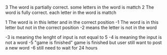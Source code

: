 3 The word is partially correct. some letters in the word is mattch 
2 The word is fully correct. each letter in the word is mattch 

1 The word is in this letter and in the correct position
-1 The word is in this letter but not in the correct position
-2 means the letter is not in the word

-3 is meaning the lenght of input is not equal to 5
-4 is meaning the input is not a word
-5 "game is finished" game is finished but user still want to post a new word
-6  still need to wait for 24 hours
